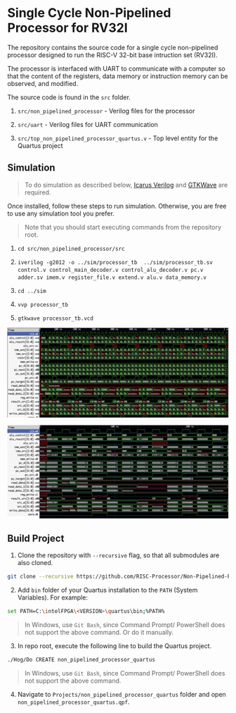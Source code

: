 # Single Cycle Non-Pipelined Processor for RV32I

The repository contains the source code for a single cycle non-pipelined processor designed to run the RISC-V 32-bit base intruction set (RV32I).

The processor is interfaced with UART to communicate with a computer so that the content of the registers, data memory or instruction memory can be observed, and modified.

The source code is found in the `src` folder.

1. `src/non_pipelined_processor` - Verilog files for the processor

2. `src/uart` - Verilog files for UART communication

3. `src/top_non_pipelined_processor_quartus.v` - Top level entity for the Quartus project

## Simulation

> To do simulation as described below, [Icarus Verilog](https://bleyer.org/icarus/) and [GTKWave](https://gtkwave.sourceforge.net/) are required.

Once installed, follow these steps to run simulation. Otherwise, you are free to use any simulation tool you prefer.

> Note that you should start executing commands from the repository root.

1. `cd src/non_pipelined_processor/src`

2. `iverilog -g2012 -o ../sim/processor_tb  ../sim/processor_tb.sv control.v control_main_decoder.v control_alu_decoder.v pc.v adder.sv imem.v register_file.v extend.v alu.v data_memory.v`

3. `cd ../sim`

4. `vvp processor_tb`

5. `gtkwave processor_tb.vcd`

![Waveform zoomed out](/src/non_pipelined_processor/sim/non_pipelined_processor_1.png)

![Waveform](/src/non_pipelined_processor/sim/non_pipelined_processor_2.png)

## Build Project

1. Clone the repository with `--recursive` flag, so that all submodules are also cloned.
```bash
git clone --recursive https://github.com/RISC-Processor/Non-Pipelined-Processor.git
```

2. Add `bin` folder of your Quartus installation to the `PATH` (System Variables).
For example:
```bash
set PATH=C:\intelFPGA\<VERSION>\quartus\bin;%PATH%
```
> In Windows, use `Git Bash`, since Command Prompt/ PowerShell does not support the above command. Or do it manually.

<!--TODO: Find why and resolve the issue on how to run it in CMD.-->

3. In repo root, execute the following line to build the Quartus project.
```bash
./Hog/Do CREATE non_pipelined_processor_quartus
```
> In Windows, use `Git Bash`, since Command Prompt/ PowerShell does not support the above command.

<!--TODO: Find why and resolve the issue on how to run it in CMD.-->

4. Navigate to `Projects/non_pipelined_processor_quartus` folder and open `non_pipelined_processor_quartus.qpf`.